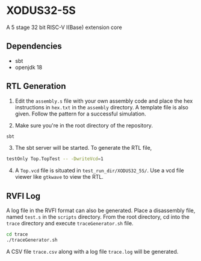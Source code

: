 # XODUS32-5S

A 5 stage 32 bit RISC-V I(Base) extension core

## Dependencies

- sbt
- openjdk 18

## RTL Generation

1. Edit the `assembly.s` file with your own assembly code and place the hex instructions in `hex.txt` in the `assembly` directory. A template file is also given. Follow the pattern for a successful simulation.

2. Make sure you're in the root directory of the repository.

```bash
sbt
```

3. The sbt server will be started. To generate the RTL file,

```bash
testOnly Top.TopTest -- -DwriteVcd=1
```

4. A `Top.vcd` file is situated in `test_run_dir/XODUS32_5S/`. Use a vcd file viewer like `gtkwave` to view the RTL.

## RVFI Log

A log file in the RVFI format can also be generated.
Place a disassembly file, named `test.s` in the `scripts` directory.
From the root directory, cd into the `trace` directory and execute `traceGenerator.sh` file.

```bash
cd trace
./traceGenerator.sh
```

A CSV file `trace.csv` along with a log file `trace.log` will be generated.

